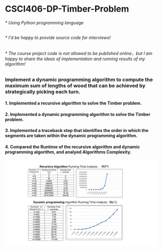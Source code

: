 # CSCI406-DP-Timber-Problem
###### * Using Python programming language 
###### * I'd be happy to provide source code for interviews!
###### * The course project code is not allowed to be published online，but I am happy to share the ideas of implementation and running results of my algorithm!

### Implement a dynamic programming algorithm to compute the maximum sum of lengths of wood that can be achieved by strategically picking each turn.

#### 1. Implemented a recursive algorithm to solve the Timber problem.
#### 2.  Implemented a dynamic programming algorithm to solve the Timber problem.
#### 3. Implemented a traceback step that identifies the order in which the segments are taken within the dynamic programming algorithm.
#### 4. Compared the Runtime of the recursive algorithm and dynamic programming algorithm, and analyed Algorithms Complexity.

![image](https://github.com/pingzhang1004/CSCI406-DP-Timber-Problem/blob/main/Recursive_DP_Analysis.png)

